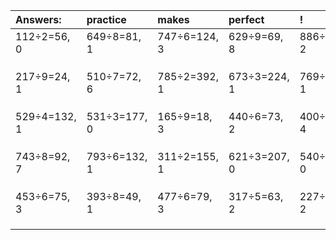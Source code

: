 | Answers: | practice | makes | perfect | ! |
| :--- | :--- | :--- | :--- | :--- |
| 112÷2=56, 0 | 649÷8=81, 1 | 747÷6=124, 3 | 629÷9=69, 8 | 886÷4=221, 2 | 
|   |   |   |   |   | 
|   |   |   |   |   | 
|   |   |   |   |   | 
| 217÷9=24, 1 | 510÷7=72, 6 | 785÷2=392, 1 | 673÷3=224, 1 | 769÷2=384, 1 | 
|   |   |   |   |   | 
|   |   |   |   |   | 
|   |   |   |   |   | 
| 529÷4=132, 1 | 531÷3=177, 0 | 165÷9=18, 3 | 440÷6=73, 2 | 400÷9=44, 4 | 
|   |   |   |   |   | 
|   |   |   |   |   | 
|   |   |   |   |   | 
| 743÷8=92, 7 | 793÷6=132, 1 | 311÷2=155, 1 | 621÷3=207, 0 | 540÷9=60, 0 | 
|   |   |   |   |   | 
|   |   |   |   |   | 
|   |   |   |   |   | 
| 453÷6=75, 3 | 393÷8=49, 1 | 477÷6=79, 3 | 317÷5=63, 2 | 227÷5=45, 2 | 
|   |   |   |   |   | 
|   |   |   |   |   | 
|   |   |   |   |   | 
